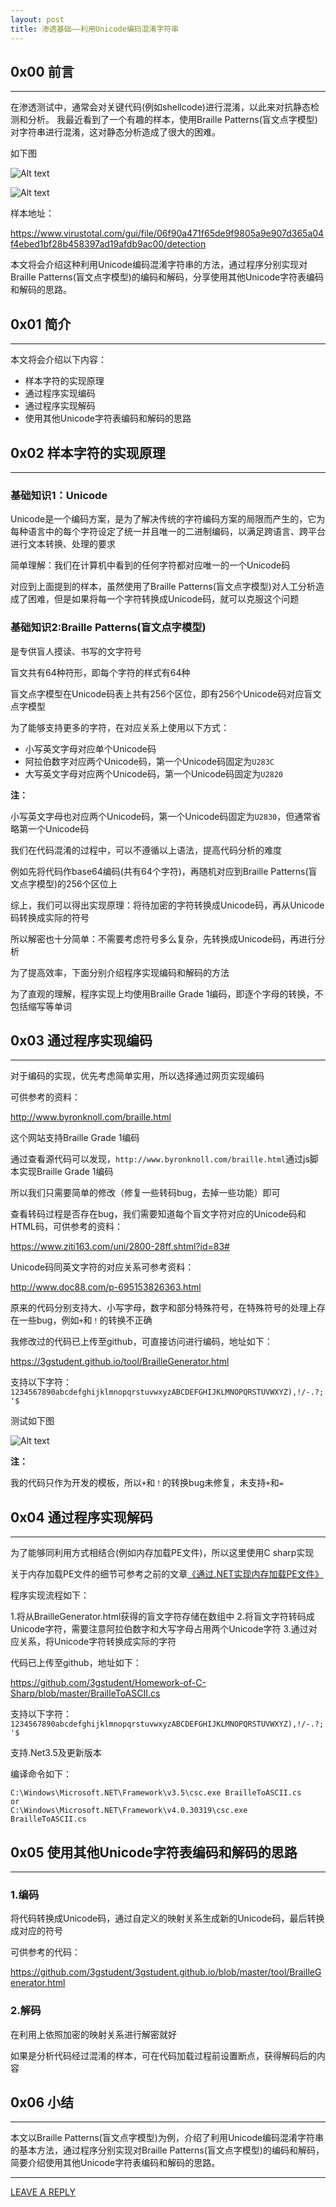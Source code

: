 ```yaml
---
layout: post
title: 渗透基础——利用Unicode编码混淆字符串
---
```




## 0x00 前言
---

在渗透测试中，通常会对关键代码(例如shellcode)进行混淆，以此来对抗静态检测和分析。
我最近看到了一个有趣的样本，使用Braille Patterns(盲文点字模型)对字符串进行混淆，这对静态分析造成了很大的困难。

如下图

![Alt text](https://raw.githubusercontent.com/3gstudent/BlogPic/master/2020-5-1/2-1.png)


![Alt text](https://raw.githubusercontent.com/3gstudent/BlogPic/master/2020-5-1/2-2.png)

样本地址：

https://www.virustotal.com/gui/file/06f90a471f65de9f9805a9e907d365a04f4ebed1bf28b458397ad19afdb9ac00/detection

本文将会介绍这种利用Unicode编码混淆字符串的方法，通过程序分别实现对Braille Patterns(盲文点字模型)的编码和解码，分享使用其他Unicode字符表编码和解码的思路。

## 0x01 简介
---

本文将会介绍以下内容：

- 样本字符的实现原理
- 通过程序实现编码 
- 通过程序实现解码
- 使用其他Unicode字符表编码和解码的思路

## 0x02 样本字符的实现原理
---

### 基础知识1：Unicode

Unicode是一个编码方案，是为了解决传统的字符编码方案的局限而产生的，它为每种语言中的每个字符设定了统一并且唯一的二进制编码，以满足跨语言、跨平台进行文本转换、处理的要求

简单理解：我们在计算机中看到的任何字符都对应唯一的一个Unicode码

对应到上面提到的样本，虽然使用了Braille Patterns(盲文点字模型)对人工分析造成了困难，但是如果将每一个字符转换成Unicode码，就可以克服这个问题

### 基础知识2:Braille Patterns(盲文点字模型)

是专供盲人摸读、书写的文字符号

盲文共有64种符形，即每个字符的样式有64种

盲文点字模型在Unicode码表上共有256个区位，即有256个Unicode码对应盲文点字模型

为了能够支持更多的字符，在对应关系上使用以下方式：

- 小写英文字母对应单个Unicode码
- 阿拉伯数字对应两个Unicode码，第一个Unicode码固定为`U283C`
- 大写英文字母对应两个Unicode码，第一个Unicode码固定为`U2820`

**注：**

小写英文字母也对应两个Unicode码，第一个Unicode码固定为`U2830`，但通常省略第一个Unicode码

我们在代码混淆的过程中，可以不遵循以上语法，提高代码分析的难度

例如先将代码作base64编码(共有64个字符)，再随机对应到Braille Patterns(盲文点字模型)的256个区位上

综上，我们可以得出实现原理：将待加密的字符转换成Unicode码，再从Unicode码转换成实际的符号

所以解密也十分简单：不需要考虑符号多么复杂，先转换成Unicode码，再进行分析

为了提高效率，下面分别介绍程序实现编码和解码的方法

为了直观的理解，程序实现上均使用Braille Grade 1编码，即逐个字母的转换，不包括缩写等单词

## 0x03 通过程序实现编码
---

对于编码的实现，优先考虑简单实用，所以选择通过网页实现编码

可供参考的资料：

http://www.byronknoll.com/braille.html

这个网站支持Braille Grade 1编码

通过查看源代码可以发现，`http://www.byronknoll.com/braille.html`通过js脚本实现Braille Grade 1编码

所以我们只需要简单的修改（修复一些转码bug，去掉一些功能）即可

查看转码过程是否存在bug，我们需要知道每个盲文字符对应的Unicode码和HTML码，可供参考的资料：

https://www.ziti163.com/uni/2800-28ff.shtml?id=83#

Unicode码同英文字符的对应关系可参考资料：

http://www.doc88.com/p-695153826363.html

原来的代码分别支持大、小写字母，数字和部分特殊符号，在特殊符号的处理上存在一些bug，例如`+`和`！`的转换不正确

我修改过的代码已上传至github，可直接访问进行编码，地址如下：

https://3gstudent.github.io/tool/BrailleGenerator.html

支持以下字符：`1234567890abcdefghijklmnopqrstuvwxyzABCDEFGHIJKLMNOPQRSTUVWXYZ),!/-.?;'$`

测试如下图

![Alt text](https://raw.githubusercontent.com/3gstudent/BlogPic/master/2020-5-1/3-1.png)

**注：**

我的代码只作为开发的模板，所以`+`和`！`的转换bug未修复，未支持`+`和`=`

## 0x04 通过程序实现解码
---

为了能够同利用方式相结合(例如内存加载PE文件)，所以这里使用C sharp实现

关于内存加载PE文件的细节可参考之前的文章[《通过.NET实现内存加载PE文件》](https://3gstudent.github.io/%E9%80%9A%E8%BF%87.NET%E5%AE%9E%E7%8E%B0%E5%86%85%E5%AD%98%E5%8A%A0%E8%BD%BDPE%E6%96%87%E4%BB%B6/)

程序实现流程如下：

1.将从BrailleGenerator.html获得的盲文字符存储在数组中
2.将盲文字符转码成Unicode字符，需要注意阿拉伯数字和大写字母占用两个Unicode字符
3.通过对应关系，将Unicode字符转换成实际的字符

代码已上传至github，地址如下：

https://github.com/3gstudent/Homework-of-C-Sharp/blob/master/BrailleToASCII.cs

支持以下字符：`1234567890abcdefghijklmnopqrstuvwxyzABCDEFGHIJKLMNOPQRSTUVWXYZ),!/-.?;'$`

支持.Net3.5及更新版本

编译命令如下：

```
C:\Windows\Microsoft.NET\Framework\v3.5\csc.exe BrailleToASCII.cs
or
C:\Windows\Microsoft.NET\Framework\v4.0.30319\csc.exe BrailleToASCII.cs
```

## 0x05 使用其他Unicode字符表编码和解码的思路
---

### 1.编码

将代码转换成Unicode码，通过自定义的映射关系生成新的Unicode码，最后转换成对应的符号

可供参考的代码：

https://github.com/3gstudent/3gstudent.github.io/blob/master/tool/BrailleGenerator.html

### 2.解码

在利用上依照加密的映射关系进行解密就好

如果是分析代码经过混淆的样本，可在代码加载过程前设置断点，获得解码后的内容

## 0x06 小结
---

本文以Braille Patterns(盲文点字模型)为例，介绍了利用Unicode编码混淆字符串的基本方法，通过程序分别实现对Braille Patterns(盲文点字模型)的编码和解码，简要介绍使用其他Unicode字符表编码和解码的思路。



---


[LEAVE A REPLY](https://github.com/3gstudent/feedback/issues/new)




